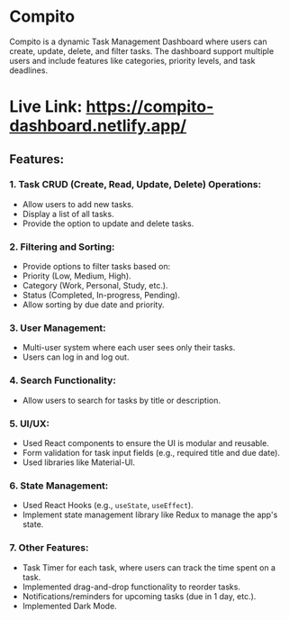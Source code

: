 # Compito

Compito is a dynamic Task Management Dashboard where users can create, update, delete, and filter tasks. The dashboard support multiple users and include features like categories, priority levels, and task deadlines.

# Live Link: https://compito-dashboard.netlify.app/

## Features:

### 1. Task CRUD (Create, Read, Update, Delete) Operations:

- Allow users to add new tasks.
- Display a list of all tasks.
- Provide the option to update and delete tasks.

### 2. Filtering and Sorting:

- Provide options to filter tasks based on:
- Priority (Low, Medium, High).
- Category (Work, Personal, Study, etc.).
- Status (Completed, In-progress, Pending).
- Allow sorting by due date and priority.

### 3. User Management:

- Multi-user system where each user sees only their tasks.
- Users can log in and log out.

### 4. Search Functionality:

- Allow users to search for tasks by title or description.

### 5. UI/UX:

- Used React components to ensure the UI is modular and reusable.
- Form validation for task input fields (e.g., required title and due date).
- Used libraries like Material-UI.

### 6. State Management:

- Used React Hooks (e.g., `useState`, `useEffect`).
- Implement state management library like Redux to manage the app's state.

### 7. Other Features:

- Task Timer for each task, where users can track the time spent on a task.
- Implemented drag-and-drop functionality to reorder tasks.
- Notifications/reminders for upcoming tasks (due in 1 day, etc.).
- Implemented Dark Mode.
